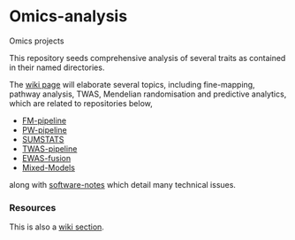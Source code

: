 # Omics-analysis

Omics projects

This repository seeds comprehensive analysis of several traits as contained in their named directories.

The [wiki page](https://github.com/jinghuazhao/Omics-analysis/wiki) will elaborate several topics, including fine-mapping, pathway analysis, TWAS, Mendelian randomisation and predictive analytics, which are related to repositories below,

* [FM-pipeline](https://github.com/jinghuazhao/FM-pipeline)
* [PW-pipeline](https://github.com/jinghuazhao/PW-pipeline)
* [SUMSTATS](https://github.com/jinghuazhao/SUMSTATS)
* [TWAS-pipeline](https://github.com/jinghuazhao/TWAS-pipeline)
* [EWAS-fusion](https://github.com/jinghuazhao/EWAS-fusion)
* [Mixed-Models](https://github.com/jinghuazhao/Mixed-Models)

along with [software-notes](https://github.com/jinghuazhao/software-notes) which detail many technical issues.

### Resources

This is also a [wiki section](https://github.com/jinghuazhao/Omics-projects/wiki/Resources).
